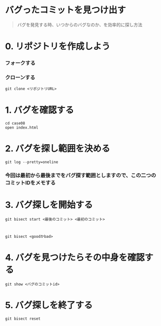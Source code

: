 # バグったコミットを見つけ出す

> バグを発見する時、いつからのバグなのか、を効率的に探し方法

# 0. リポジトリを作成しよう

### フォークする

### クローンする

```
git clone <リポジトリURL>
```

# 1. バグを確認する
```
cd case08
open index.html
```

# 2. バグを探し範囲を決める
```
git log --pretty=oneline
```

### 今回は最初から最後までをバグ探す範囲としますので、この二つのコミットIDをメモする


# 3. バグ探しを開始する

```
git bisect start <最後のコミット> <最初のコミット>
```
#
```
git bisect <goodかbad>
```
# 4. バグを見つけたらその中身を確認する
```
git show <バグのコミットid>
```

# 5. バグ探しを終了する
```
git bisect reset
```